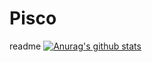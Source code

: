 # Pisco
readme
[![Anurag's github stats](https://github-readme-stats.vercel.app/api?username=Piscoo)](https://github.com/anuraghazra/github-readme-stats)
